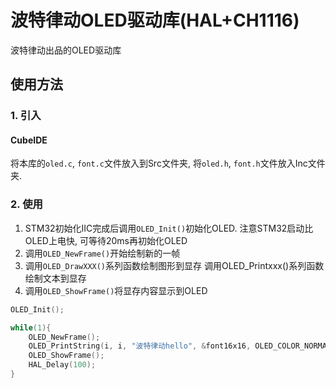# 波特律动OLED驱动库(HAL+CH1116)

波特律动出品的OLED驱动库

## 使用方法

### 1. 引入
#### CubeIDE
将本库的`oled.c`, `font.c`文件放入到Src文件夹, 将`oled.h`, `font.h`文件放入Inc文件夹.

### 2. 使用
1. STM32初始化IIC完成后调用`OLED_Init()`初始化OLED. 注意STM32启动比OLED上电快, 可等待20ms再初始化OLED
2. 调用`OLED_NewFrame()`开始绘制新的一帧
3. 调用`OLED_DrawXXX()`系列函数绘制图形到显存 调用OLED_Printxxx()系列函数绘制文本到显存
4. 调用`OLED_ShowFrame()`将显存内容显示到OLED

```c
OLED_Init();

while(1){
    OLED_NewFrame();
    OLED_PrintString(i, i, "波特律动hello", &font16x16, OLED_COLOR_NORMAL);
    OLED_ShowFrame();
    HAL_Delay(100);
}
```